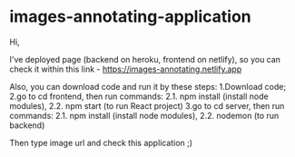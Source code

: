 # images-annotating-application

Hi,

I've deployed page (backend on heroku, frontend on netlify), so you can check it within this link - https://images-annotating.netlify.app

Also, you can download code and run it by these steps:
1.Download code;
2.go to cd frontend, then run commands: 2.1. npm install (install node modules), 2.2. npm start (to run React project) 
3.go to cd server, then run commands: 2.1. npm install (install node modules), 2.2. nodemon (to run backend) 

Then type image url and check this application ;)





